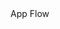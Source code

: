 <link rel="stylesheet" href="{{ site.baseurl }}/css/example.css">
<div class="title">App Flow</div>
